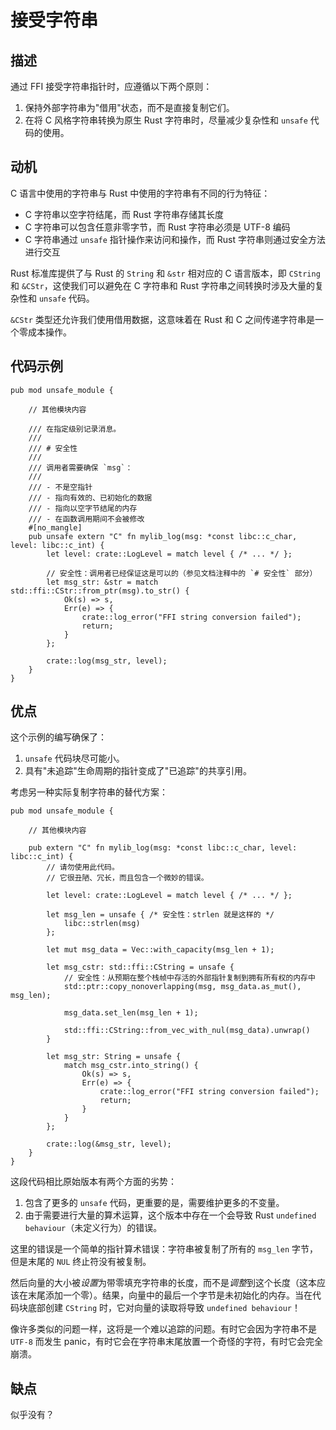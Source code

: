 # 接受字符串

## 描述

通过 FFI 接受字符串指针时，应遵循以下两个原则：

1. 保持外部字符串为"借用"状态，而不是直接复制它们。
2. 在将 C 风格字符串转换为原生 Rust 字符串时，尽量减少复杂性和 `unsafe` 代码的使用。

## 动机

C 语言中使用的字符串与 Rust 中使用的字符串有不同的行为特征：

- C 字符串以空字符结尾，而 Rust 字符串存储其长度
- C 字符串可以包含任意非零字节，而 Rust 字符串必须是 UTF-8 编码
- C 字符串通过 `unsafe` 指针操作来访问和操作，而 Rust 字符串则通过安全方法进行交互

Rust 标准库提供了与 Rust 的 `String` 和 `&str` 相对应的 C 语言版本，即 `CString` 和 `&CStr`，这使我们可以避免在 C 字符串和 Rust 字符串之间转换时涉及大量的复杂性和 `unsafe` 代码。

`&CStr` 类型还允许我们使用借用数据，这意味着在 Rust 和 C 之间传递字符串是一个零成本操作。

## 代码示例

```rust,ignore
pub mod unsafe_module {

    // 其他模块内容

    /// 在指定级别记录消息。
    ///
    /// # 安全性
    ///
    /// 调用者需要确保 `msg`：
    ///
    /// - 不是空指针
    /// - 指向有效的、已初始化的数据
    /// - 指向以空字节结尾的内存
    /// - 在函数调用期间不会被修改
    #[no_mangle]
    pub unsafe extern "C" fn mylib_log(msg: *const libc::c_char, level: libc::c_int) {
        let level: crate::LogLevel = match level { /* ... */ };

        // 安全性：调用者已经保证这是可以的（参见文档注释中的 `# 安全性` 部分）
        let msg_str: &str = match std::ffi::CStr::from_ptr(msg).to_str() {
            Ok(s) => s,
            Err(e) => {
                crate::log_error("FFI string conversion failed");
                return;
            }
        };

        crate::log(msg_str, level);
    }
}
```

## 优点

这个示例的编写确保了：

1. `unsafe` 代码块尽可能小。
2. 具有"未追踪"生命周期的指针变成了"已追踪"的共享引用。

考虑另一种实际复制字符串的替代方案：

```rust,ignore
pub mod unsafe_module {

    // 其他模块内容

    pub extern "C" fn mylib_log(msg: *const libc::c_char, level: libc::c_int) {
        // 请勿使用此代码。
        // 它很丑陋、冗长，而且包含一个微妙的错误。

        let level: crate::LogLevel = match level { /* ... */ };

        let msg_len = unsafe { /* 安全性：strlen 就是这样的 */ 
            libc::strlen(msg)
        };

        let mut msg_data = Vec::with_capacity(msg_len + 1);

        let msg_cstr: std::ffi::CString = unsafe {
            // 安全性：从预期在整个栈帧中存活的外部指针复制到拥有所有权的内存中
            std::ptr::copy_nonoverlapping(msg, msg_data.as_mut(), msg_len);

            msg_data.set_len(msg_len + 1);

            std::ffi::CString::from_vec_with_nul(msg_data).unwrap()
        }

        let msg_str: String = unsafe {
            match msg_cstr.into_string() {
                Ok(s) => s,
                Err(e) => {
                    crate::log_error("FFI string conversion failed");
                    return;
                }
            }
        };

        crate::log(&msg_str, level);
    }
}
```

这段代码相比原始版本有两个方面的劣势：

1. 包含了更多的 `unsafe` 代码，更重要的是，需要维护更多的不变量。
2. 由于需要进行大量的算术运算，这个版本中存在一个会导致 Rust `undefined behaviour`（未定义行为）的错误。

这里的错误是一个简单的指针算术错误：字符串被复制了所有的 `msg_len` 字节，但是末尾的 `NUL` 终止符没有被复制。

然后向量的大小被*设置*为带零填充字符串的长度，而不是*调整*到这个长度（这本应该在末尾添加一个零）。结果，向量中的最后一个字节是未初始化的内存。当在代码块底部创建 `CString` 时，它对向量的读取将导致 `undefined behaviour`！

像许多类似的问题一样，这将是一个难以追踪的问题。有时它会因为字符串不是 `UTF-8` 而发生 panic，有时它会在字符串末尾放置一个奇怪的字符，有时它会完全崩溃。

## 缺点

似乎没有？
